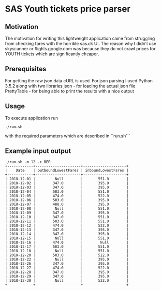 # SAS Youth tickets price parser

## Motivation
The motivation for writing this lightweight application came from struggling from checking fares with the horrible sas.dk UI.
The reason why I didn't use skyscanner or flights.google.com was because they do not crawl prices for YOUTH tickets
which are significantly cheaper.

## Prerequisites
For getting the raw json data cURL is used. For json parsing I used Python 3.5.2 along with two libraries
json - for loading the actual json file
PrettyTable - for being able to print the results with a nice output

## Usage
To execute application run 
```
./run.sh
```
with the required parameters which are described in ``run.sh```

## Example input output
```
./run.sh -m 12 -c BER
+------------+---------------------+--------------------+
|    Date    | outboundLowestFares | inboundLowestFares |
+------------+---------------------+--------------------+
| 2018-12-01 |         Null        |       551.0        |
| 2018-12-02 |        347.0        |       395.0        |
| 2018-12-03 |        347.0        |       395.0        |
| 2018-12-04 |        503.0        |       551.0        |
| 2018-12-05 |        474.0        |       522.0        |
| 2018-12-06 |        503.0        |       395.0        |
| 2018-12-07 |        488.0        |       395.0        |
| 2018-12-08 |         Null        |       551.0        |
| 2018-12-09 |        347.0        |       395.0        |
| 2018-12-10 |        347.0        |       551.0        |
| 2018-12-11 |        503.0        |       551.0        |
| 2018-12-12 |        474.0        |       522.0        |
| 2018-12-13 |        347.0        |       395.0        |
| 2018-12-14 |        347.0        |       395.0        |
| 2018-12-15 |         Null        |       551.0        |
| 2018-12-16 |        474.0        |        Null        |
| 2018-12-17 |        503.0        |       551.0        |
| 2018-12-18 |         Null        |       551.0        |
| 2018-12-20 |        503.0        |       522.0        |
| 2018-12-22 |         Null        |       395.0        |
| 2018-12-26 |        347.0        |       395.0        |
| 2018-12-27 |        474.0        |       522.0        |
| 2018-12-28 |        347.0        |       395.0        |
| 2018-12-29 |        347.0        |       395.0        |
| 2018-12-30 |         Null        |       522.0        |
+------------+---------------------+--------------------+
```
